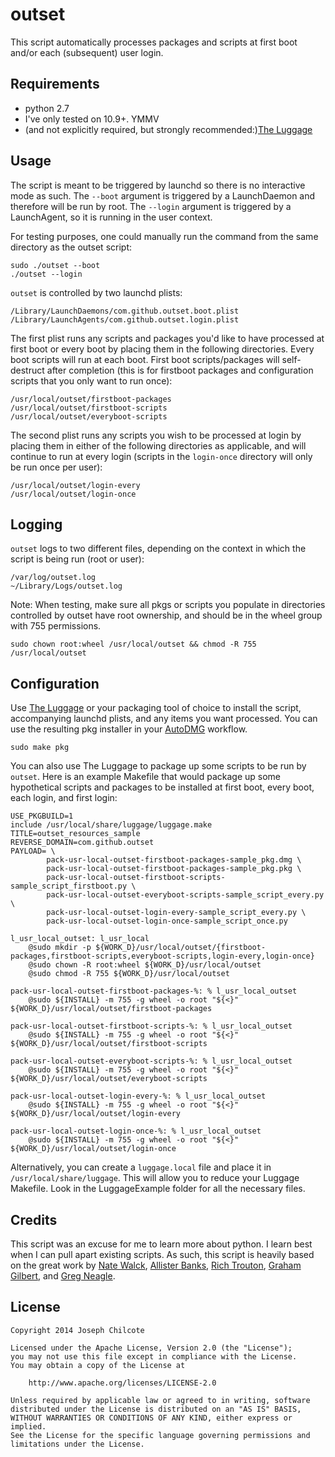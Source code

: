 outset
======

This script automatically processes packages and scripts at first boot and/or each (subsequent) user login. 

Requirements
------------
+ python 2.7  
+ I've only tested on 10.9+. YMMV
+ (and not explicitly required, but strongly recommended:)[The Luggage](https://github.com/unixorn/luggage)

Usage
-----

The script is meant to be triggered by launchd so there is no interactive mode as such. The `--boot` argument is triggered by a LaunchDaemon and therefore will be run by root. The `--login` argument is triggered by a LaunchAgent, so it is running in the user context.  

For testing purposes, one could manually run the command from the same directory as the outset script:

	sudo ./outset --boot
	./outset --login

`outset` is controlled by two launchd plists:

	/Library/LaunchDaemons/com.github.outset.boot.plist
	/Library/LaunchAgents/com.github.outset.login.plist

The first plist runs any scripts and packages you'd like to have processed at first boot or every boot by placing them in the following directories. Every boot scripts will run at each boot. First boot scripts/packages will self-destruct after completion (this is for firstboot packages and configuration scripts that you only want to run once):

	/usr/local/outset/firstboot-packages
	/usr/local/outset/firstboot-scripts
	/usr/local/outset/everyboot-scripts

The second plist runs any scripts you wish to be processed at login by placing them in either of the following directories as applicable, and will continue to run at every login (scripts in the `login-once` directory will only be run once per user):

	/usr/local/outset/login-every
	/usr/local/outset/login-once

Logging
-------
`outset` logs to two different files, depending on the context in which the script is being run (root or user):

	/var/log/outset.log
	~/Library/Logs/outset.log

Note: When testing, make sure all pkgs or scripts you populate in directories controlled by outset have root ownership, and should be in the wheel group with 755 permissions.

	sudo chown root:wheel /usr/local/outset && chmod -R 755 /usr/local/outset

Configuration
-------------
Use [The Luggage](https://github.com/unixorn/luggage) or your packaging tool of choice to install the script, accompanying launchd plists, and any items you want processed. You can use the resulting pkg installer in your [AutoDMG](https://github.com/MagerValp/AutoDMG) workflow.

	sudo make pkg

You can also use The Luggage to package up some scripts to be run by `outset`. Here is an example Makefile that would package up some hypothetical scripts and packages to be installed at first boot, every boot, each login, and first login:

	USE_PKGBUILD=1
	include /usr/local/share/luggage/luggage.make
	TITLE=outset_resources_sample
	REVERSE_DOMAIN=com.github.outset
	PAYLOAD= \
			pack-usr-local-outset-firstboot-packages-sample_pkg.dmg \
			pack-usr-local-outset-firstboot-packages-sample_pkg.pkg \
			pack-usr-local-outset-firstboot-scripts-sample_script_firstboot.py \
			pack-usr-local-outset-everyboot-scripts-sample_script_every.py \
			pack-usr-local-outset-login-every-sample_script_every.py \
			pack-usr-local-outset-login-once-sample_script_once.py

	l_usr_local_outset: l_usr_local
		@sudo mkdir -p ${WORK_D}/usr/local/outset/{firstboot-packages,firstboot-scripts,everyboot-scripts,login-every,login-once}
		@sudo chown -R root:wheel ${WORK_D}/usr/local/outset
		@sudo chmod -R 755 ${WORK_D}/usr/local/outset

	pack-usr-local-outset-firstboot-packages-%: % l_usr_local_outset
		@sudo ${INSTALL} -m 755 -g wheel -o root "${<}" ${WORK_D}/usr/local/outset/firstboot-packages

	pack-usr-local-outset-firstboot-scripts-%: % l_usr_local_outset
		@sudo ${INSTALL} -m 755 -g wheel -o root "${<}" ${WORK_D}/usr/local/outset/firstboot-scripts

	pack-usr-local-outset-everyboot-scripts-%: % l_usr_local_outset
		@sudo ${INSTALL} -m 755 -g wheel -o root "${<}" ${WORK_D}/usr/local/outset/everyboot-scripts

	pack-usr-local-outset-login-every-%: % l_usr_local_outset
		@sudo ${INSTALL} -m 755 -g wheel -o root "${<}" ${WORK_D}/usr/local/outset/login-every

	pack-usr-local-outset-login-once-%: % l_usr_local_outset
		@sudo ${INSTALL} -m 755 -g wheel -o root "${<}" ${WORK_D}/usr/local/outset/login-once

Alternatively, you can create a `luggage.local` file and place it in `/usr/local/share/luggage`. This will allow you to reduce your Luggage Makefile. Look in the LuggageExample folder for all the necessary files.

Credits
-------
This script was an excuse for me to learn more about python. I learn best when I can pull apart existing scripts. As such, this script is heavily based on the great work by [Nate Walck](https://github.com/natewalck/Scripts/blob/master/scriptRunner.py), [Allister Banks](https://gist.github.com/arubdesu/8271ba29ac5aff8f982c), [Rich Trouton](https://github.com/rtrouton/First-Boot-Package-Install), [Graham Gilbert](https://github.com/grahamgilbert/first-boot-pkg/blob/master/Resources/first-boot), and [Greg Neagle](https://github.com/munki/munki/blob/master/code/client/managedsoftwareupdate#L87).

License
-------

	Copyright 2014 Joseph Chilcote
	
	Licensed under the Apache License, Version 2.0 (the "License");
	you may not use this file except in compliance with the License.
	You may obtain a copy of the License at
	
		http://www.apache.org/licenses/LICENSE-2.0
	
	Unless required by applicable law or agreed to in writing, software
	distributed under the License is distributed on an "AS IS" BASIS,
	WITHOUT WARRANTIES OR CONDITIONS OF ANY KIND, either express or implied.
	See the License for the specific language governing permissions and
	limitations under the License.
